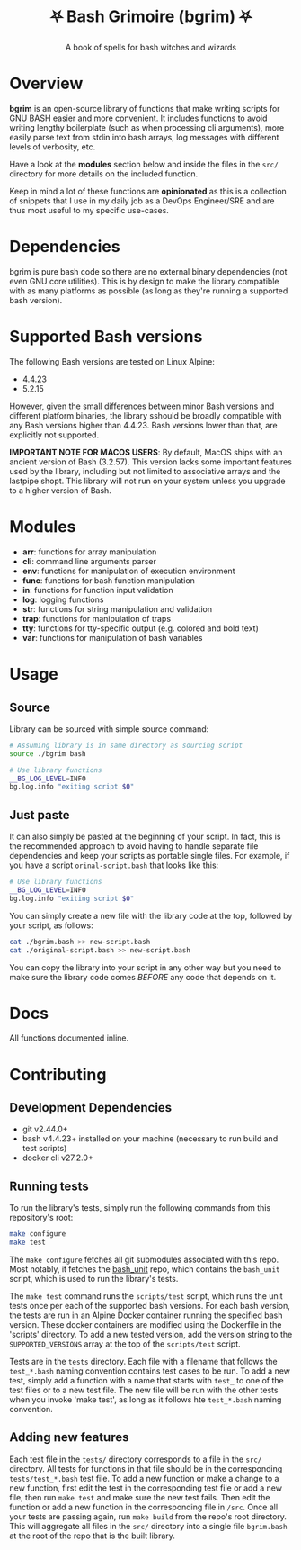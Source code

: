 # <p align="center">⛧ Bash Grimoire (bgrim) ⛧</p>
<p align="center"> A book of spells for bash witches and wizards</p>

# Overview
**bgrim** is an open-source library of functions that make writing scripts for GNU BASH easier and more convenient. It includes functions to avoid writing lengthy boilerplate (such as when processing cli arguments), more easily parse text from stdin into bash arrays, log messages with different levels of verbosity, etc. 

Have a look at the **modules** section below and inside the files in the `src/` directory for more details on the included function. 

Keep in mind a lot of these functions are **opinionated** as this is a collection of snippets that I use in my daily job as a DevOps Engineer/SRE and are thus most useful to my specific use-cases.

# Dependencies
bgrim is pure bash code so there are no external binary dependencies (not even GNU core utilities). This is by design to make the library compatible with as many platforms as possible (as long as they're running a supported bash version).

# Supported Bash versions
The following Bash versions are tested on Linux Alpine:
- 4.4.23
- 5.2.15

However, given the small differences between minor Bash versions and different platform binaries, the library sshould be broadly compatible with any Bash versions higher than 4.4.23. Bash versions lower than that, are explicitly not supported.

**IMPORTANT NOTE FOR MACOS USERS**: By default, MacOS ships with an ancient version of Bash (3.2.57). This version lacks some important features used by the library, including but not limited to associative arrays and the lastpipe shopt. This library will not run on your system unless you upgrade to a higher version of Bash.

# Modules
- **arr**: functions for array manipulation
- **cli**: command line arguments parser
- **env**: functions for manipulation of execution environment
- **func**: functions for bash function manipulation
- **in**: functions for function input validation 
- **log**: logging functions
- **str**: functions for string manipulation and validation
- **trap**: functions for manipulation of traps
- **tty**: functions for tty-specific output (e.g. colored and bold text)
- **var**: functions for manipulation of bash variables

# Usage
## Source
Library can be sourced with simple source command:
```bash
# Assuming library is in same directory as sourcing script
source ./bgrim bash 

# Use library functions
__BG_LOG_LEVEL=INFO
bg.log.info "exiting script $0"
```

## Just paste
It can also simply be pasted at the beginning of your script. In fact,
this is the recommended approach to avoid having to handle separate
file dependencies and keep your scripts as portable single files. For example,
if you have a script `orinal-script.bash` that looks like this:
```bash
# Use library functions
__BG_LOG_LEVEL=INFO
bg.log.info "exiting script $0"
```

You can simply create a new file with the library code at the top,
followed by your script, as follows:
```bash
cat ./bgrim.bash >> new-script.bash
cat ./original-script.bash >> new-script.bash
```

You can copy the library into your script in any other way but you
need to make sure the library code comes *BEFORE* any code that
depends on it.


# Docs
All functions documented inline. 

# Contributing
## Development Dependencies
- git v2.44.0+
- bash v4.4.23+ installed on your machine (necessary to run build and test scripts)
- docker cli v27.2.0+

## Running tests
To run the library's tests, simply run the following commands from this repository's root:
```bash
make configure
make test
```

The `make configure` fetches all git submodules associated with this repo. Most notably, it fetches the [bash_unit](https://github.com/pgrange/bash_unit) repo, which contains the `bash_unit` script, which is used to run the library's tests.

The `make test` command runs the `scripts/test` script, which runs the unit tests once per each of the supported bash versions. For each bash version, the tests are run in an Alpine Docker container running the specified bash version. These docker containers are modified using the Dockerfile in the 'scripts' directory. To add a new tested version, add the version string to the `SUPPORTED_VERSIONS` array at the top of the `scripts/test` script.

Tests are in the `tests` directory. Each file with a filename that follows the `test_*.bash` naming convention contains test cases to be run. To add a new test, simply add a function with a name that starts with `test_` to one of the test files or to a new test file. The new file will be run with the other tests when you invoke 'make test', as long as it follows hte `test_*.bash` naming convention. 

## Adding new features
Each test file in the `tests/` directory corresponds to a file in the `src/` directory. All tests for functions in that file should be in the corresponding `tests/test_*.bash` test file. To add a new function or make a change to a new function, first edit the test in the corresponding test file or add a new file, then run `make test` and make sure the new test fails. Then edit the function or add a new function in the corresponding file in `/src`. Once all your tests are passing again, run `make build` from the repo's root directory. This will aggregate all files in the `src/` directory into a single file `bgrim.bash` at the root of the repo that is the built library.

